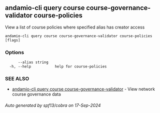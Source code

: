 ## andamio-cli query course course-governance-validator course-policies

View a list of course policies where specified alias has creator access

```
andamio-cli query course course-governance-validator course-policies [flags]
```

### Options

```
      --alias string   
  -h, --help           help for course-policies
```

### SEE ALSO

* [andamio-cli query course course-governance-validator](andamio-cli_query_course_course-governance-validator.md)	 - View network course governance data

###### Auto generated by spf13/cobra on 17-Sep-2024
